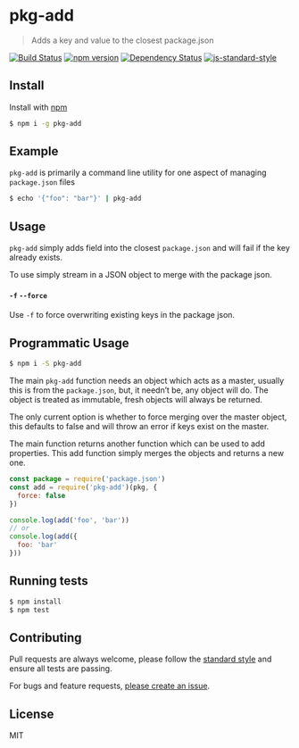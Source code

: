 
# pkg-add

> Adds a key and value to the closest package.json

[![Build Status](https://travis.ci.org/mattstyles/pkg-add.svg?branch=composer)](https://travis.ci.org/mattstyles/pkg-add)
[![npm version](https://badge.fury.io/js/pkg-add.svg)](https://badge.fury.io/js/pkg-add)
[![Dependency Status](https://david-dm.org/mattstyles/pkg-add.svg)](https://david-dm.org/mattstyles/pkg-add)
[![js-standard-style](https://img.shields.io/badge/code%20style-standard-brightgreen.svg)](http://standardjs.com/)

## Install

Install with [npm](https://npmjs.com)

```sh
$ npm i -g pkg-add
```

## Example

`pkg-add` is primarily a command line utility for one aspect of managing `package.json` files

```sh
$ echo '{"foo": "bar"}' | pkg-add
```

## Usage

`pkg-add` simply adds field into the closest `package.json` and will fail if the key already exists.

To use simply stream in a JSON object to merge with the package json.

#### `-f` `--force`

Use `-f` to force overwriting existing keys in the package json.

## Programmatic Usage

```sh
$ npm i -S pkg-add
```

The main `pkg-add` function needs an object which acts as a master, usually this is from the `package.json`, but, it needn’t be, any object will do. The object is treated as immutable, fresh objects will always be returned.

The only current option is whether to force merging over the master object, this defaults to false and will throw an error if keys exist on the master.

The main function returns another function which can be used to add properties. This add function simply merges the objects and returns a new one.

```js
const package = require('package.json')
const add = require('pkg-add')(pkg, {
  force: false  
})

console.log(add('foo', 'bar'))
// or
console.log(add({
  foo: 'bar'
}))
```

## Running tests

```sh
$ npm install
$ npm test
```

## Contributing

Pull requests are always welcome, please follow the [standard style](https://www.npmjs.com/package/standard) and ensure all tests are passing.

For bugs and feature requests, [please create an issue]( https://github.com/mattstyles/pkg-add/issues ).

## License

MIT
